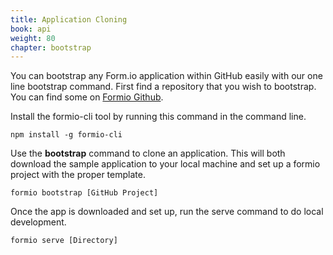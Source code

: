 ```yaml
---
title: Application Cloning
book: api
weight: 80
chapter: bootstrap
---
```

You can bootstrap any Form.io application within GitHub easily with our one line bootstrap command. First find a repository that you wish to bootstrap. You can find some on [Formio Github](https://github.com/formio?utf8=%E2%9C%93&query=formio-app-).

Install the formio-cli tool by running this command in the command line.

```
npm install -g formio-cli
```

Use the **bootstrap** command to clone an application. This will both download the sample application to your local machine and set up a formio project with the proper template.

```
formio bootstrap [GitHub Project]
```

Once the app is downloaded and set up, run the serve command to do local development.

```
formio serve [Directory]
```
